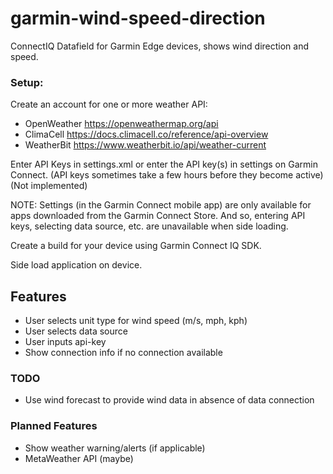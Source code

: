 # garmin-wind-speed-direction
ConnectIQ Datafield for Garmin Edge devices, shows wind direction and speed.

### Setup:
Create an account for one or more weather API:

  - OpenWeather https://openweathermap.org/api
  - ClimaCell https://docs.climacell.co/reference/api-overview
  - WeatherBit https://www.weatherbit.io/api/weather-current

Enter API Keys in settings.xml or enter the API key(s) in settings on Garmin Connect. (API keys sometimes take a few hours before they become active) (Not implemented)

NOTE: Settings (in the Garmin Connect mobile app) are only available for apps downloaded from the Garmin Connect Store. And so, entering API keys, selecting data source, etc. are unavailable when side loading.

Create a build for your device using Garmin Connect IQ SDK.

Side load application on device.

## Features
  - User selects unit type for wind speed (m/s, mph, kph)
  - User selects data source
  - User inputs api-key
  - Show connection info if no connection available
  
### TODO
  - Use wind forecast to provide wind data in absence of data connection

### Planned Features
  - Show weather warning/alerts (if applicable)
  - MetaWeather API (maybe)